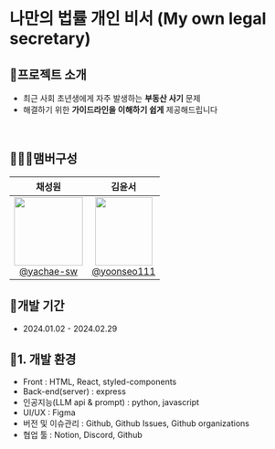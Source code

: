 # 나만의 법률 개인 비서 (My own legal secretary)

## 👻프로젝트 소개

- 최근 사회 초년생에게 자주 발생하는 **부동산 사기** 문제
- 해결하기 위한 **가이드라인을 이해하기 쉽게** 제공해드립니다

<br>

## 🧑‍🤝‍🧑맴버구성

|                                                                                     **채성원**                                                                                     |                                                                                      **김윤서**                                                                                      |
| :--------------------------------------------------------------------------------------------------------------------------------------------------------------------------------: | :----------------------------------------------------------------------------------------------------------------------------------------------------------------------------------: |
| [<img src="https://github.com/SKT-TeamZero/.github/assets/93850398/4f7ab082-6aac-4ec5-99e9-ff677d0459ed" width="120" height="120"> <br/> @yachae-sw](https://github.com/yachae-sw) | [<img src="https://github.com/SKT-TeamZero/.github/assets/93850398/05f48886-ff00-491d-b0ef-9f3952152d4a" width="100" height="120"> <br/> @yoonseo111](https://github.com/yoonseo111) |

## 📅개발 기간

- 2024.01.02 - 2024.02.29

## :hammer:1. 개발 환경

- Front : HTML, React, styled-components
- Back-end(server) : express
- 인공지능(LLM api & prompt) : python, javascript
- UI/UX : Figma
- 버전 및 이슈관리 : Github, Github Issues, Github organizations
- 협업 툴 : Notion, Discord, Github
